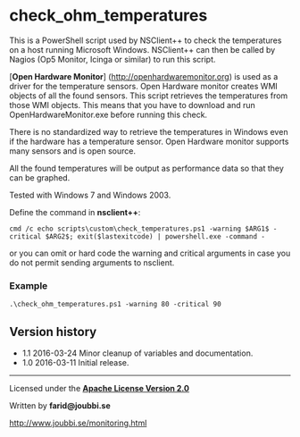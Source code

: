 # check_ohm_temperatures

This is a PowerShell script used by NSClient++ to check the temperatures on a host running Microsoft Windows.
NSClient++ can then be called by Nagios (Op5 Monitor, Icinga or similar) to run this script.

[__Open Hardware Monitor__] (http://openhardwaremonitor.org) is used as a driver for the temperature sensors.
Open Hardware monitor creates WMI objects of all the found sensors. This script retrieves the temperatures from those WMI objects.
This means that you have to download and run OpenHardwareMonitor.exe before running this check.

There is no standardized way to retrieve the temperatures in Windows even if the hardware has a temperature sensor.
Open Hardware monitor supports many sensors and is open source.

All the found temperatures will be output as performance data so that they can be graphed.

Tested with Windows 7 and Windows 2003.


Define the command in __nsclient++__:
```
cmd /c echo scripts\custom\check_temperatures.ps1 -warning $ARG1$ -critical $ARG2$; exit($lastexitcode) | powershell.exe -command -
```
or you can omit or hard code the warning and critical arguments in case you do not permit sending arguments to nsclient.


### Example
```
.\check_ohm_temperatures.ps1 -warning 80 -critical 90
```

## Version history
* 1.1 2016-03-24 Minor cleanup of variables and documentation.
* 1.0 2016-03-11 Initial release.


___

Licensed under the [__Apache License Version 2.0__](https://www.apache.org/licenses/LICENSE-2.0)

Written by __farid@joubbi.se__

http://www.joubbi.se/monitoring.html


